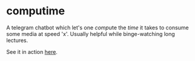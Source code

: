 # computime
A telegram chatbot which let's one *compu*te the *time* it takes to consume some media at speed 'x'. Usually helpful while binge-watching long lectures.

See it in action [here](https://telegram.me/iamspeed_bot).
